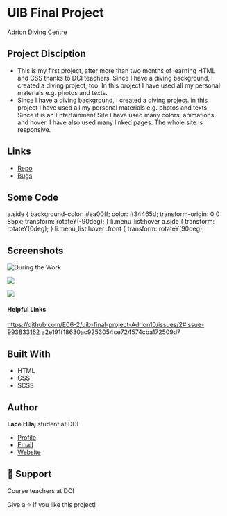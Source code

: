 # UIB Final Project 
Adrion Diving Centre

## Project Disciption

 - This is my first project, after more than two months of learning HTML and CSS thanks to DCI teachers.
Since I have a diving background, I created a diving project, too. In this project I have used all my personal materials e.g. photos and texts.
- Since I have a diving background, I created a diving project. in this project I have used all my personal materials e.g. photos and texts.
Since it is an Entertainment Site I have used many colors, animations and hover.
I have also used many linked pages.
The whole site is responsive.


## Links

- [Repo](https://e06-2.github.io/uib-final-project-Adrion10/ "<Diving Centre> Repo")
- [Bugs](https://github.com/E06-2/uib-final-project-Adrion10/ "Adrion Divig Centre")


## Some Code

a.side {
  background-color: #ea00ff;
  color: #34465d;
  transform-origin: 0 0 85px;
  transform: rotateY(-90deg);
}
li.menu_list:hover a.side {
  transform: rotateY(0deg);
}
li.menu_list:hover .front {
  transform: rotateY(90deg);
## Screenshots
 ![During the Work]( "https://github.com/E06-2/uib-final-project-Adrion10/blob/main/screenshot/Screenshot-1.png")

![]("screenshot/Screenshot-1.png")

![]("https://github.com/E06-2/uib-final-project-Adrion10/blob/main/screenshot/Screenshot-3.png")

#### Helpful Links
https://github.com/E06-2/uib-final-project-Adrion10/issues/2#issue-993833162
 a2e191f18630ac9253054ce724574cba172509d7

  
## Built With
- HTML
- CSS
- SCSS
## Author

**Lace Hilaj** student at DCI

- [Profile](https://github.com/Adrion10 "Lace Hilaj")
- [Email](lacehila@gmail.com?subject=Hi "Hi!")
- [Website](https://e06-2.github.io/uib-final-project-Adrion10/)

## 🤝 Support

Course teachers at DCI

Give a ⭐️ if you like this project!



